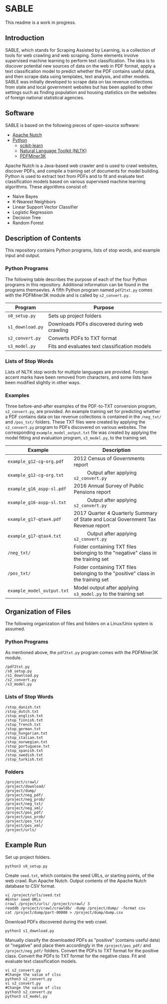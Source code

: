 # SABLE

This readme is a work in progress.

## Introduction

SABLE, which stands for Scraping Assisted by Learning, is a collection of tools for web crawling and web scraping.  Some elements involve supervised machine learning to perform text classification.  The idea is to discover potential new sources of data on the web in PDF format, apply a text classification model to predict whether the PDF contains useful data, and then scrape data using templates, text analysis, and other models.  SABLE was initially developed to scrape data on tax revenue collections from state and local government websites but has been applied to other settings such as finding population and housing statistics on the websites of foreign national statistical agencies.

## Software

SABLE is based on the following pieces of open-source software:

* [Apache Nutch](http://nutch.apache.org/)
* [Python](http://www.python.org/)
  * [scikit-learn](http://www.scikit-learn.org/stable/)
  * [Natural Language Toolkit (NLTK)](https://www.nltk.org/)
  * [PDFMiner3K](https://github.com/jaepil/pdfminer3k/)

Apache Nutch is a Java-based web crawler and is used to crawl websites, discover PDFs, and compile a training set of documents for model building.  Python is used to extract text from PDFs and to fit and evaluate text classification models based on various supervised machine learning algorithms.  These algorithms consist of:

* Naive Bayes
* K-Nearest Neighbors
* Linear Support Vector Classifier
* Logistic Regression
* Decision Tree
* Random Forest

## Description of Contents

This repository contains Python programs, lists of stop words, and example input and output.

### Python Programs

The following table describes the purpose of each of the four Python programs in this repository.  Additional information can be found in the programs themsevles.  A fifth Python program named ```pdf2txt.py``` comes with the PDFMiner3K module and is called by ```s2_convert.py```.

| Program              | Purpose                                       |
| -------------------- | --------------------------------------------- |
| ```s0_setup.py```    | Sets up project folders                       |
| ```s1_download.py``` | Downloads PDFs discovered during web crawling |
| ```s2_convert.py```  | Converts PDFs to TXT format                   |
| ```s3_model.py ```   | Fits and evaluates text classification models |

### Lists of Stop Words

Lists of NLTK stop words for multiple languages are provided.  Foreign accent marks have been removed from characters, and some lists have been modified slightly in other ways.

### Examples

Three before-and-after examples of the PDF-to-TXT conversion program, ```s2_convert.py```, are provided.  An example training set for predicting whether a PDF contains data on tax revenue collections is contained in the ```/neg_txt/``` and ```/pos_txt/``` folders.  These TXT files were created by applying the ```s2_convert.py``` program to PDFs discovered on various websites.  The corresponding ```example_model_output.txt``` file was created by applying the model fitting and evaluation program, ```s3_model.py```, to the training set.

| Example                        | Description                                                                       |
| ------------------------------ | --------------------------------------------------------------------------------- |
| ```example_g12-cg-org.pdf```   | 2012 Census of Governments report                                                 |
| ```example_g12-cg-org.txt```   | &nbsp;&nbsp;&nbsp;&nbsp;&nbsp;&nbsp;&nbsp;&nbsp;&nbsp;&nbsp;Output after applying ```s2_convert.py```           |
| ```example_g16_aspp-sl.pdf```  | 2016 Annual Survey of Public Pensions report                                      |
| ```example_g16-aspp-sl.txt```  | &nbsp;&nbsp;&nbsp;&nbsp;&nbsp;&nbsp;&nbsp;&nbsp;&nbsp;&nbsp;Output after applying ```s2_convert.py```           |
| ```example_g17-qtax4.pdf```    | 2017 Quarter 4 Quarterly Summary of State and Local Government Tax Revenue report |
| ```example_g17-qtax4.txt```    | &nbsp;&nbsp;&nbsp;&nbsp;&nbsp;&nbsp;&nbsp;&nbsp;&nbsp;&nbsp;Output after applying ```s2_convert.py```           |
| ```/neg_txt/```                | Folder containing TXT files belonging to the "negative" class in the training set |
| ```/pos_txt/```                | Folder containing TXT files belonging to the "positive" class in the training set |
| ```example_model_output.txt``` | Model output after applying ```s3_model.py``` to the training set                 |

## Organization of Files

The following organization of files and folders on a Linux/Unix system is assumed.

### Python Programs

As mentioned above, the ```pdf2txt.py``` program comes with the PDFMiner3K module.

```
/pdf2txt.py
/s0_setup.py
/s1_download.py
/s2_convert.py
/s3_model.py
```

### Lists of Stop Words

```
/stop_danish.txt
/stop_dutch.txt
/stop_english.txt
/stop_finnish.txt
/stop_french.txt
/stop_german.txt
/stop_hungarian.txt
/stop_italian.txt
/stop_norwegian.txt
/stop_portuguese.txt
/stop_spanish.txt
/stop_swedish.txt
/stop_turkish.txt
```

### Folders

```
/project/crawl/
/project/download/
/project/dump/
/project/neg_pdf/
/project/neg_prob/
/project/neg_txt/
/project/neg_xml/
/project/pos_pdf/
/project/pos_prob/
/project/pos_txt/
/project/pos_xml/
/project/urls/
```

## Example Run

Set up project folders.

```
python3 s0_setup.py
```

Create ```seed.txt```, which contains the seed URLs, or starting points, of the web crawl.  Run Apache Nutch.  Output contents of the Apache Nutch database to CSV format.

```
vi /project/urls/seed.txt
#Enter seed URLs
crawl /project/urls/ /project/crawl/ 3
readdb /project/crawl/crawldb/ -dump /project/dump/ -format csv
cat /project/dump/part-00000 > /project/dump/dump.csv
```

Download PDFs discovered during the web crawl.

```
python3 s1_download.py
```

Manually classify the downloaded PDFs as "positive" (contains useful data) or "negative" and place them accordingly in the ```/project/pos_pdf/``` and ```/project/neg_pdf/``` folders.  Convert the PDFs to TXT format for the positive class.  Convert the PDFs to TXT format for the negative class.  Fit and evaluate text classification models.

```
vi s2_convert.py
#Change the value of clss
python3 s2_convert.py
vi s2_convert.py
#Change the value of clss
python3 s2_convert.py
python3 s3_model.py
```
